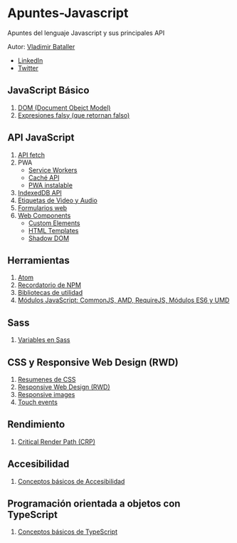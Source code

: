 # Apuntes-Javascript

Apuntes del lenguaje Javascript y sus principales API

Autor: [Vladimir Bataller](https://github.com/vladimirbat)
- [LinkedIn](https://www.linkedin.com/in/vladimirbataller/)
- [Twitter](https://twitter.com/VladBataller)

<link href="favicon.ico" rel="shortcut icon" type="image/vnd.microsoft.icon" />


## JavaScript Básico
1. [DOM (Document Obejct Model)](./docs/DOM/README.md)
2. [Expresiones falsy (que retornan falso)](./docs/falsy/README.md)

## API JavaScript
1. [API fetch](./docs/fetch/README.md)
2. PWA
    * [Service Workers](./docs/ServiceWorkers/README.md)
    * [Caché API](./docs/cache/README.md)
    * [PWA instalable](./docs/InstallablePWA/README.md)
3. [IndexedDB API](./docs/IndexedDB/README.md)
4. [Etiquetas de Video y Audio](./docs/video_y_audio/REDAME.md)
5. [Formularios web](./docs/formularios/README.md)
6. [Web Components](./docs/web_components/README.md)
    * [Custom Elements](./docs/web_components/custom_elements/README.md)
    * [HTML Templates](./docs/web_components/html_templates/README.md)
    * [Shadow DOM](./docs/web_components/shadow_dom/README.md)

## Herramientas
1. [Atom](./docs/atom/README.md)
2. [Recordatorio de NPM](./docs/npm/README.md)
3. [Bibliotecas de utilidad](./docs/bibliotecas_de_utilidad/README.md)
4. [Módulos JavaScript: CommonJS, AMD, RequireJS, Módulos ES6 y UMD](./docs/modulos_js/README.md)


## Sass
1. [Variables en Sass](./docs/sass/variables_sass/README.md)

## CSS y Responsive Web Design (RWD)
1. [Resumenes de CSS](./docs/css/README.md)
2. [Responsive Web Design (RWD)](./docs/responsive/README.md)
3. [Responsive images](./docs/responsive_images/README.md)
5. [Touch events](./docs/touch_events/README.md)

## Rendimiento
1. [Critical Render Path (CRP)](./docs/CRP/README.md)

## Accesibilidad
1. [Conceptos básicos de Accesibilidad](./docs/accesibilidad/README.md)

## Programación orientada a objetos con TypeScript
1. [Conceptos básicos de TypeScript](.docs/ts/ts_basico/README.md)

